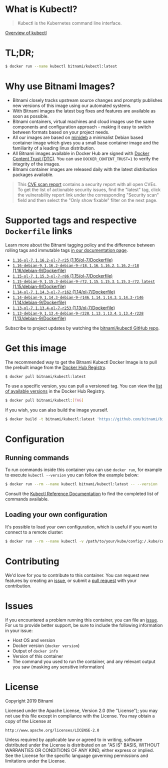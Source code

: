 
# What is Kubectl?

> Kubectl is the Kubernetes command line interface.

[Overview of kubectl](https://kubernetes.io/docs/reference/kubectl/overview/)

# TL;DR;

```bash
$ docker run --name kubectl bitnami/kubectl:latest
```

# Why use Bitnami Images?

* Bitnami closely tracks upstream source changes and promptly publishes new versions of this image using our automated systems.
* With Bitnami images the latest bug fixes and features are available as soon as possible.
* Bitnami containers, virtual machines and cloud images use the same components and configuration approach - making it easy to switch between formats based on your project needs.
* All our images are based on [minideb](https://github.com/bitnami/minideb) a minimalist Debian based container image which gives you a small base container image and the familiarity of a leading linux distribution.
* All Bitnami images available in Docker Hub are signed with [Docker Content Trust (DTC)](https://docs.docker.com/engine/security/trust/content_trust/). You can use `DOCKER_CONTENT_TRUST=1` to verify the integrity of the images.
* Bitnami container images are released daily with the latest distribution packages available.


> This [CVE scan report](https://quay.io/repository/bitnami/kubectl?tab=tags) contains a security report with all open CVEs. To get the list of actionable security issues, find the "latest" tag, click the vulnerability report link under the corresponding "Security scan" field and then select the "Only show fixable" filter on the next page.

# Supported tags and respective `Dockerfile` links

Learn more about the Bitnami tagging policy and the difference between rolling tags and immutable tags [in our documentation page](https://docs.bitnami.com/containers/how-to/understand-rolling-tags-containers/).


* [`1.16-ol-7`, `1.16.2-ol-7-r25` (1.16/ol-7/Dockerfile)](https://github.com/bitnami/bitnami-docker-kubectl/blob/1.16.2-ol-7-r25/1.16/ol-7/Dockerfile)
* [`1.16-debian-9`, `1.16.2-debian-9-r18`, `1.16`, `1.16.2`, `1.16.2-r18` (1.16/debian-9/Dockerfile)](https://github.com/bitnami/bitnami-docker-kubectl/blob/1.16.2-debian-9-r18/1.16/debian-9/Dockerfile)
* [`1.15-ol-7`, `1.15.3-ol-7-r86` (1.15/ol-7/Dockerfile)](https://github.com/bitnami/bitnami-docker-kubectl/blob/1.15.3-ol-7-r86/1.15/ol-7/Dockerfile)
* [`1.15-debian-9`, `1.15.3-debian-9-r72`, `1.15`, `1.15.3`, `1.15.3-r72`, `latest` (1.15/debian-9/Dockerfile)](https://github.com/bitnami/bitnami-docker-kubectl/blob/1.15.3-debian-9-r72/1.15/debian-9/Dockerfile)
* [`1.14-ol-7`, `1.14.3-ol-7-r162` (1.14/ol-7/Dockerfile)](https://github.com/bitnami/bitnami-docker-kubectl/blob/1.14.3-ol-7-r162/1.14/ol-7/Dockerfile)
* [`1.14-debian-9`, `1.14.3-debian-9-r146`, `1.14`, `1.14.3`, `1.14.3-r146` (1.14/debian-9/Dockerfile)](https://github.com/bitnami/bitnami-docker-kubectl/blob/1.14.3-debian-9-r146/1.14/debian-9/Dockerfile)
* [`1.13-ol-7`, `1.13.4-ol-7-r253` (1.13/ol-7/Dockerfile)](https://github.com/bitnami/bitnami-docker-kubectl/blob/1.13.4-ol-7-r253/1.13/ol-7/Dockerfile)
* [`1.13-debian-9`, `1.13.4-debian-9-r228`, `1.13`, `1.13.4`, `1.13.4-r228` (1.13/debian-9/Dockerfile)](https://github.com/bitnami/bitnami-docker-kubectl/blob/1.13.4-debian-9-r228/1.13/debian-9/Dockerfile)

Subscribe to project updates by watching the [bitnami/kubectl GitHub repo](https://github.com/bitnami/bitnami-docker-kubectl).

# Get this image

The recommended way to get the Bitnami Kubectl Docker Image is to pull the prebuilt image from the [Docker Hub Registry](https://hub.docker.com/r/bitnami/kubectl).

```bash
$ docker pull bitnami/kubectl:latest
```

To use a specific version, you can pull a versioned tag. You can view the [list of available versions](https://hub.docker.com/r/bitnami/kubectl/tags/) in the Docker Hub Registry.

```bash
$ docker pull bitnami/kubectl:[TAG]
```

If you wish, you can also build the image yourself.

```bash
$ docker build -t bitnami/kubectl:latest 'https://github.com/bitnami/bitnami-docker-kubectl.git#master:1.15/debian-9'
```

# Configuration

## Running commands

To run commands inside this container you can use `docker run`, for example to execute `kubectl --version` you can follow the example below:

```bash
$ docker run --rm --name kubectl bitnami/kubectl:latest -- --version
```

Consult the [Kubectl Reference Documentation](https://kubernetes.io/docs/reference/generated/kubectl/kubectl-commands) to find the completed list of commands available.

## Loading your own configuration

It's possible to load your own configuration, which is useful if you want to connect to a remote cluster:

```bash
$ docker run --rm --name kubectl -v /path/to/your/kube/config:/.kube/config bitnami/kubectl:latest
```

# Contributing

We'd love for you to contribute to this container. You can request new features by creating an [issue](https://github.com/bitnami/bitnami-docker-kubectl/issues), or submit a [pull request](https://github.com/bitnami/bitnami-docker-kubectl/pulls) with your contribution.

# Issues

If you encountered a problem running this container, you can file an [issue](https://github.com/bitnami/bitnami-docker-kubectl/issues). For us to provide better support, be sure to include the following information in your issue:

- Host OS and version
- Docker version (`docker version`)
- Output of `docker info`
- Version of this container
- The command you used to run the container, and any relevant output you saw (masking any sensitive information)

# License

Copyright 2019 Bitnami

Licensed under the Apache License, Version 2.0 (the "License");
you may not use this file except in compliance with the License.
You may obtain a copy of the License at

    http://www.apache.org/licenses/LICENSE-2.0

Unless required by applicable law or agreed to in writing, software
distributed under the License is distributed on an "AS IS" BASIS,
WITHOUT WARRANTIES OR CONDITIONS OF ANY KIND, either express or implied.
See the License for the specific language governing permissions and
limitations under the License.
